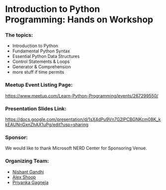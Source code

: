 # Introduction to Python Programming: Hands on Workshop

### The topics:
+ Introduction to Python
+ Fundamental Python Syntax
+ Essential Python Data Structures
+ Control Statements & Loops
+ Generator & Comprehension
+ more stuff if time permits

### Meetup Event Listing Page:

https://www.meetup.com/Learn-Python-Programming/events/267299550/

### Presentation Slides Link:

https://docs.google.com/presentation/d/1sX4dPu9Vn7G2lPCBGNKcm08K_kkEAUNnGxnZhAX1uPg/edit?usp=sharing

### Sponsor:
We would like to thank Microsoft NERD Center for Sponsoring Venue.

### Organizing Team:
  + [Nishant Gandhi](https://www.linkedin.com/in/nishantgandhi99/)
  + [Alex Shoop](https://www.linkedin.com/in/alexandershoop/)
  + [Priyanka Gagneja](https://www.linkedin.com/in/priyanka-gagneja/)
